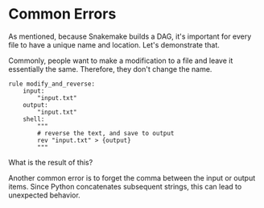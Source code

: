 # Common Errors

As mentioned, because Snakemake builds a DAG, it's important for every file to have a unique name and location. 
Let's demonstrate that.

Commonly, people want to make a modification to a file and leave it essentially the same.
Therefore, they don't change the name.
```
rule modify_and_reverse:
    input:
        "input.txt"
    output:
        "input.txt"
    shell:
        """
        # reverse the text, and save to output
        rev "input.txt" > {output}
        """
```
What is the result of this?

Another common error is to forget the comma between the input or output items. Since Python concatenates subsequent strings, this can lead to unexpected behavior.
